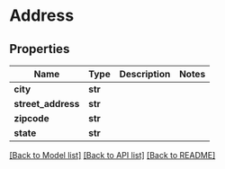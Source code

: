 # Address

## Properties
Name | Type | Description | Notes
------------ | ------------- | ------------- | -------------
**city** | **str** |  | 
**street_address** | **str** |  | 
**zipcode** | **str** |  | 
**state** | **str** |  | 

[[Back to Model list]](../README.md#documentation-for-models) [[Back to API list]](../README.md#documentation-for-api-endpoints) [[Back to README]](../README.md)


